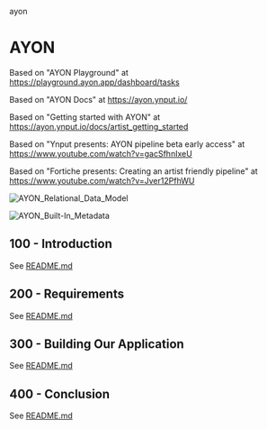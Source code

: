 ayon
# AYON

Based on "AYON Playground" at https://playground.ayon.app/dashboard/tasks

Based on "AYON Docs" at https://ayon.ynput.io/

Based on "Getting started with AYON" at https://ayon.ynput.io/docs/artist_getting_started

Based on "Ynput presents: AYON pipeline beta early access" at https://www.youtube.com/watch?v=gacSfhnIxeU

Based on "Fortiche presents: Creating an artist friendly pipeline" at https://www.youtube.com/watch?v=Jver12PfhWU

![AYON_Relational_Data_Model](https://github.com/vanHeemstraSystems/ayon/assets/1499433/d9ace809-b15c-4f2c-bc96-c44aee9ec273)

![AYON_Built-In_Metadata](https://github.com/vanHeemstraSystems/ayon/assets/1499433/dc0fb79d-6ee4-4bfe-b82a-7a5bb166be3d)

## 100 - Introduction

See [README.md](./100/README.md)

## 200 - Requirements

See [README.md](./200/README.md)

## 300 - Building Our Application

See [README.md](./300/README.md)

## 400 - Conclusion

See [README.md](./400/README.md)
